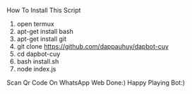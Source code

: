 How To Install This Script

1. open termux
2. apt-get install bash
3. apt-get install git
3. git clone https://github.com/dappauhuy/dapbot-cuy
4. cd dapbot-cuy
5. bash install.sh
6. node index.js

Scan Qr Code On WhatsApp Web
Done:)
Happy Playing Bot:)
